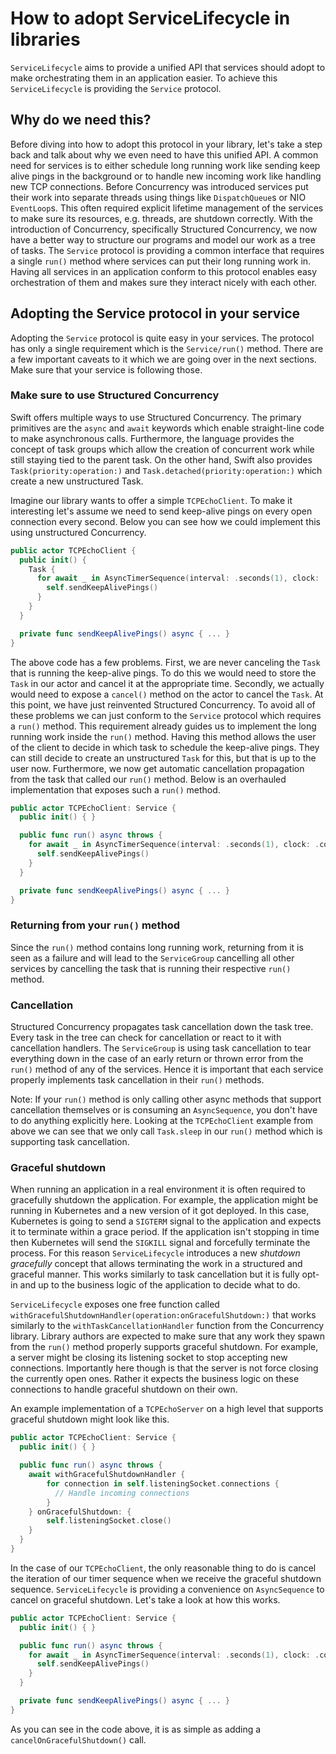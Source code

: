 # How to adopt ServiceLifecycle in libraries

``ServiceLifecycle`` aims to provide a unified API that services should adopt to
make orchestrating them in an application easier. To achieve this
``ServiceLifecycle`` is providing the ``Service`` protocol.

## Why do we need this?

Before diving into how to adopt this protocol in your library, let's take a step
back and talk about why we even need to have this unified API. A common need for
services is to either schedule long running work like sending keep alive pings
in the background or to handle new incoming work like handling new TCP
connections. Before Concurrency was introduced services put their work into
separate threads using things like `DispatchQueue`s or NIO `EventLoop`s. This
often required explicit lifetime management of the services to make sure its
resources, e.g. threads, are shutdown correctly. With the introduction of
Concurrency, specifically Structured Concurrency, we now have a better way to
structure our programs and model our work as a tree of tasks. The ``Service``
protocol is providing a common interface that requires a single `run()` method
where services can put their long running work in. Having all services in an
application conform to this protocol enables easy orchestration of them and
makes sure they interact nicely with each other.

## Adopting the Service protocol in your service

Adopting the ``Service`` protocol is quite easy in your services. The protocol
has only a single requirement which is the ``Service/run()`` method. There are a
few important caveats to it which we are going over in the next sections. Make
sure that your service is following those.

### Make sure to use Structured Concurrency

Swift offers multiple ways to use Structured Concurrency. The primary primitives
are the `async` and `await` keywords which enable straight-line code to make
asynchronous calls. Furthermore, the language provides the concept of task
groups which allow the creation of concurrent work while still staying tied to
the parent task. On the other hand, Swift also provides
`Task(priority:operation:)` and `Task.detached(priority:operation:)` which
create a new unstructured Task.

Imagine our library wants to offer a simple `TCPEchoClient`. To make it
interesting let's assume we need to send keep-alive pings on every open
connection every second. Below you can see how we could implement this using
unstructured Concurrency.

```swift
public actor TCPEchoClient {
  public init() {
    Task {
      for await _ in AsyncTimerSequence(interval: .seconds(1), clock: .continuous) {
        self.sendKeepAlivePings()
      }
    }
  }

  private func sendKeepAlivePings() async { ... }
}
```

The above code has a few problems. First, we are never canceling the `Task` that
is running the keep-alive pings. To do this we would need to store the `Task` in
our actor and cancel it at the appropriate time. Secondly, we actually would
need to expose a `cancel()` method on the actor to cancel the `Task`. At this
point, we have just reinvented Structured Concurrency. To avoid all of these
problems we can just conform to the ``Service`` protocol which requires a
`run()` method. This requirement already guides us to implement the long running
work inside the `run()` method. Having this method allows the user of the client
to decide in which task to schedule the keep-alive pings. They can still decide
to create an unstructured `Task` for this, but that is up to the user now.
Furthermore, we now get automatic cancellation propagation from the task that
called our `run()` method. Below is an overhauled implementation that exposes
such a `run()` method.

```swift
public actor TCPEchoClient: Service {
  public init() { }

  public func run() async throws {
    for await _ in AsyncTimerSequence(interval: .seconds(1), clock: .continuous) {
      self.sendKeepAlivePings()
    }
  }

  private func sendKeepAlivePings() async { ... }
}
```


### Returning from your `run()` method

Since the `run()` method contains long running work, returning from it is seen
as a failure and will lead to the ``ServiceGroup`` cancelling all other services
by cancelling the task that is running their respective `run()` method.

### Cancellation

Structured Concurrency propagates task cancellation down the task tree. Every
task in the tree can check for cancellation or react to it with cancellation
handlers. The ``ServiceGroup`` is using task cancellation to tear everything
down in the case of an early return or thrown error from the `run()` method of
any of the services. Hence it is important that each service properly implements
task cancellation in their `run()` methods.

Note: If your `run()` method is only calling other async methods that support
cancellation themselves or is consuming an `AsyncSequence`, you don't have to do
anything explicitly here. Looking at the `TCPEchoClient` example from above we
can see that we only call `Task.sleep` in our `run()` method which is supporting
task cancellation.

### Graceful shutdown

When running an application in a real environment it is often required to
gracefully shutdown the application. For example, the application might be
running in Kubernetes and a new version of it got deployed. In this case,
Kubernetes is going to send a `SIGTERM` signal to the application and expects it
to terminate within a grace period. If the application isn't stopping in time
then Kubernetes will send the `SIGKILL` signal and forcefully terminate the
process. For this reason ``ServiceLifecycle`` introduces a new _shutdown
gracefully_ concept that allows terminating the work in a structured and
graceful manner. This works similarly to task cancellation but it is fully
opt-in and up to the business logic of the application to decide what to do.

``ServiceLifecycle`` exposes one free function called
``withGracefulShutdownHandler(operation:onGracefulShutdown:)`` that works
similarly to the `withTaskCancellationHandler` function from the Concurrency
library. Library authors are expected to make sure that any work they spawn from
the `run()` method properly supports graceful shutdown. For example, a server
might be closing its listening socket to stop accepting new connections.
Importantly here though is that the server is not force closing the currently
open ones. Rather it expects the business logic on these connections to handle
graceful shutdown on their own.

An example implementation of a `TCPEchoServer` on a high level that supports
graceful shutdown might look like this.

```swift
public actor TCPEchoClient: Service {
  public init() { }

  public func run() async throws {
    await withGracefulShutdownHandler {
        for connection in self.listeningSocket.connections {
          // Handle incoming connections
        }
    } onGracefulShutdown: {
        self.listeningSocket.close()
    }
  }
}
````

In the case of our `TCPEchoClient`, the only reasonable thing to do is cancel
the iteration of our timer sequence when we receive the graceful shutdown
sequence. ``ServiceLifecycle`` is providing a convenience on `AsyncSequence` to
cancel on graceful shutdown. Let's take a look at how this works.

```swift
public actor TCPEchoClient: Service {
  public init() { }

  public func run() async throws {
    for await _ in AsyncTimerSequence(interval: .seconds(1), clock: .continuous).cancelOnGracefulShutdown() {
      self.sendKeepAlivePings()
    }
  }

  private func sendKeepAlivePings() async { ... }
}
```

As you can see in the code above, it is as simple as adding a
`cancelOnGracefulShutdown()` call.
